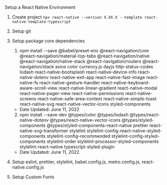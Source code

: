 Setup a React Native Environment

1. Create project `npx react-native --version X.XX.X --template react-native-template-typescript`
2. Setup git
3. Setup package core dependencies

   1. npm install --save @babel/preset-env @react-navigation/core @react-navigation/material-top-tabs @react-navigation/native @react-navigation/native-stack @react-navigation/routers @react-navigation/stack axios color currency.js dayjs http-status-codes lodash react-native-bootsplash react-native-device-info react-native-dotenv react-native-exit-app react-native-fast-image react-native-fs react-native-gesture-handler react-native-keyboard-aware-scroll-view react-native-linear-gradient react-native-modal react-native-pager-view react-native-permissions react-native-screens react-native-safe-area-context react-native-simple-toast react-native-svg react-native-vector-icons styled-components

   - Date Updated: June 11, 2022

   2. npm install --save-dev @types/color @types/lodash @types/react-native-dotenv @types/react-native-vector-icons @types/styled-components @types/styled-components-react-native prettier react-native-svg-transformer stylelint stylelint-config-react-native-styled-components stylelint-config-recommended stylelint-config-styled-components stylelint-order stylelint-processor-styled-components stylelint-react-native typescript-styled-plugin

   - Date Updated: June 11, 2022

4. Setup eslint, prettier, stylelint, babel.config.js, metro.config.js, react-native.config.js
5. Setup Custom Fonts
